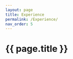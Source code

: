 ```yaml
---
layout: page
title: Experience
permalink: /Experience/
nav_order: 5
---
```


# {{ page.title }}



